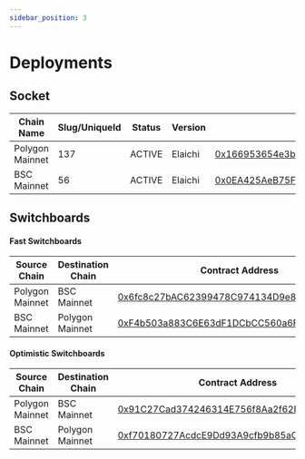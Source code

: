 ```yaml
---
sidebar_position: 3
---
```


# Deployments

## Socket

| Chain Name               | Slug/UniqueId | Status | Version | Contract Address                                                                                                                                |
| ------------------------ | ------------- | ------ | ------- | ------------------------------------------------------------------------------------------------------------------------------------- |
| Polygon Mainnet          | 137           | ACTIVE | Elaichi   | [0x166953654e3b38C53A7e79B3813104AfABE63582](https://polygonscan.com/address/0x166953654e3b38C53A7e79B3813104AfABE63582)              |
| BSC Mainnet              | 56            | ACTIVE | Elaichi   | [0x0EA425AeB75F5B2027Cbe8c70b821E3D3490da8e](https://bscscan.com/address/0x0EA425AeB75F5B2027Cbe8c70b821E3D3490da8e)                  |

## Switchboards

#### Fast Switchboards
| Source Chain             | Destination Chain |  Contract Address                                                                                                            |
| ------------------------ | ----------------- |  --------------------------------------------------------------------------------------------------------------------------- |
| Polygon Mainnet          |  BSC Mainnet      | [0x6fc8c27bAC62399478C974134D9e88EA71Ba162C](https://polygonscan.com/address/0x6fc8c27bAC62399478C974134D9e88EA71Ba162C)     |
| BSC Mainnet              |  Polygon Mainnet  | [0xF4b503a883C6E63dF1DCbCC560a6FBd28a2e9Ac5](https://bscscan.com/address/0xF4b503a883C6E63dF1DCbCC560a6FBd28a2e9Ac5)         |

#### Optimistic Switchboards
| Source Chain             | Destination Chain |  Contract Address                                                                                                            |
| ------------------------ | ----------------- |  --------------------------------------------------------------------------------------------------------------------------- |
| Polygon Mainnet          |  BSC Mainnet      | [0x91C27Cad374246314E756f8Aa2f62F433d6F102C](https://polygonscan.com/address/0x91C27Cad374246314E756f8Aa2f62F433d6F102C)     |
| BSC Mainnet              |  Polygon Mainnet  | [0xf70180727AcdcE9Dd93A9cfb9b85aCF15aF3275A](https://bscscan.com/address/0xf70180727AcdcE9Dd93A9cfb9b85aCF15aF3275A)         |
